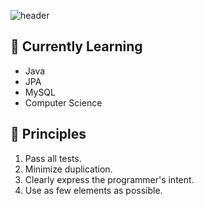 ![header](https://capsule-render.vercel.app/api?type=waving&color=0:005bea,100:00c6fb&height=230&section=header&text=Welcome%20my%20github&fontSize=50&animation=fadeIn&fontColor=ffffff&fontAlign=70&fontAlignY=70)


## 🌱 Currently Learning

- Java
- JPA
- MySQL
- Computer Science

## 🧭 Principles
1. Pass all tests.
2. Minimize duplication.
3. Clearly express the programmer's intent.
4. Use as few elements as possible.
  
